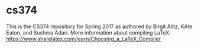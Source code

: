 # cs374
This is the CS374 repository for Spring 2017 as authored by Birgit Alitz, KAte Eaton, and Sushma Adari. 
More information about compiling LaTeX: https://www.sharelatex.com/learn/Choosing_a_LaTeX_Compiler
